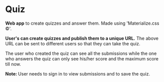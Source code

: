 # Quiz

<b>Web app</b> to create quizzes and answer them.
Made using 'Materialize.css &copy;'.

<b>User's can create quizzes and publish them to a unique URL.</b>
The above URL can be sent to different users so that they can take the quiz.

The user who created the quiz can see all the submissions while the one who answers the quiz can only see his/her score and the maximum score till now.

<b>Note: </b>User needs to sign in to view submissions and to save the quiz.
